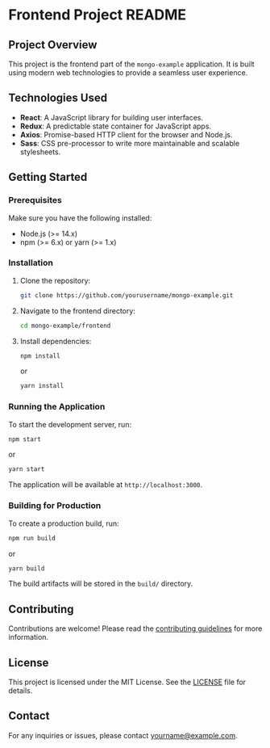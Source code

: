 # Frontend Project README

## Project Overview

This project is the frontend part of the `mongo-example` application. It is built using modern web technologies to provide a seamless user experience.

## Technologies Used

- **React**: A JavaScript library for building user interfaces.
- **Redux**: A predictable state container for JavaScript apps.
- **Axios**: Promise-based HTTP client for the browser and Node.js.
- **Sass**: CSS pre-processor to write more maintainable and scalable stylesheets.

## Getting Started

### Prerequisites

Make sure you have the following installed:

- Node.js (>= 14.x)
- npm (>= 6.x) or yarn (>= 1.x)

### Installation

1. Clone the repository:
    ```sh
    git clone https://github.com/yourusername/mongo-example.git
    ```
2. Navigate to the frontend directory:
    ```sh
    cd mongo-example/frontend
    ```
3. Install dependencies:
    ```sh
    npm install
    ```
    or
    ```sh
    yarn install
    ```

### Running the Application

To start the development server, run:
```sh
npm start
```
or
```sh
yarn start
```
The application will be available at `http://localhost:3000`.

### Building for Production

To create a production build, run:
```sh
npm run build
```
or
```sh
yarn build
```
The build artifacts will be stored in the `build/` directory.

## Contributing

Contributions are welcome! Please read the [contributing guidelines](CONTRIBUTING.md) for more information.

## License

This project is licensed under the MIT License. See the [LICENSE](LICENSE) file for details.

## Contact

For any inquiries or issues, please contact [yourname@example.com](mailto:yourname@example.com).
